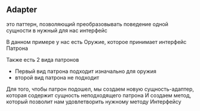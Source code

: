 ## Adapter 

это паттерн, позволяющий преобразовывать поведение одной сущности в нужный для нас интерфейс

В данном примере у нас есть Оружие, которое принимает интерфейс Патрона

Также есть 2 вида патронов

- Первый вид патрона подходит изначально для оружия
- второй вид патрона не подходит

 Для того, чтобы патрон подошел, мы создаем новую сущность-адаптер, которая содержит сущность неподходящего патрона
 И создаем метод, который позволит нам удовлетворить нужному методу Интерфейсу 